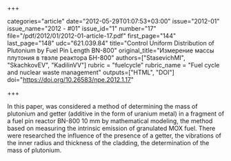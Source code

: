 +++

categories="article"
date="2012-05-29T01:07:53+03:00"
issue="2012-01"
issue_name="2012 - #01"
issue_id="1"
number="17"
file="/pdf/2012/01/2012-01-article-17.pdf"
first_page="144"
last_page="148"
udc="621.039.84"
title="Control Uniform Distribution of Plutonium by Fuel Pin Length BN-800"
original_title="Измерение массы плутония в твэле реактора БН-800"
authors=["StasevichMI", "SkachkovEV", "KadilinVV"]
rubric = "fuelcycle"
rubric_name = "Fuel cycle and nuclear waste management"
outputs=["HTML", "DOI"]
doi="https://doi.org/10.26583/npe.2012.1.17"

+++

In this paper, was considered a method of determining the mass of plutonium and getter (additive in the form of uranium metal) in a fragment of a fuel pin reactor BN-800 10 mm by mathematical modeling, the method based on measuring the intrinsic emission of granulated MOX fuel. There were researched the influence of the presence of a getter, the vibrations of the inner radius and thickness of the cladding, the determination of the mass of plutonium.